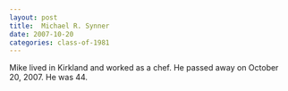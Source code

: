 ```yaml
---
layout: post
title:  Michael R. Synner
date: 2007-10-20
categories: class-of-1981
---
```


Mike lived in Kirkland and worked as a chef. He passed away on October 20, 2007. He was 44.


